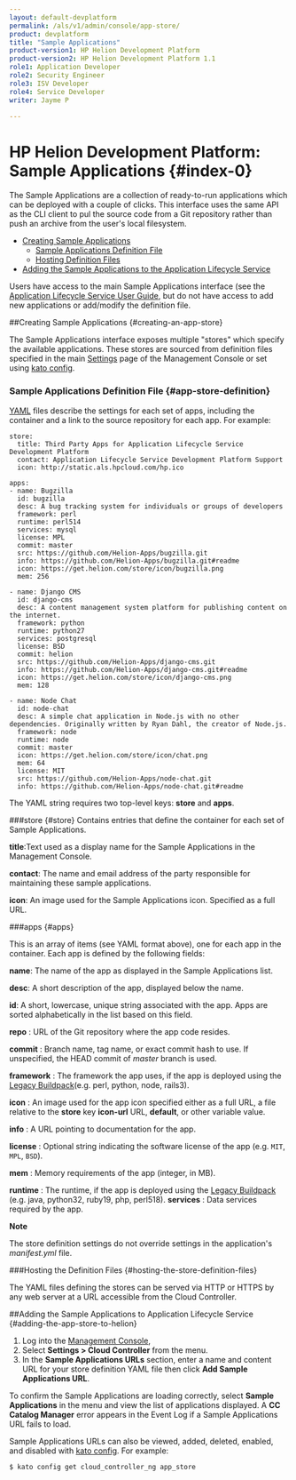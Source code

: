 ```yaml
---
layout: default-devplatform
permalink: /als/v1/admin/console/app-store/
product: devplatform
title: "Sample Applications"
product-version1: HP Helion Development Platform
product-version2: HP Helion Development Platform 1.1
role1: Application Developer
role2: Security Engineer
role3: ISV Developer 
role4: Service Developer
writer: Jayme P

---
```

<!--UNDER REVISION-->

# HP Helion Development Platform: Sample Applications {#index-0}

The Sample Applications are a collection of ready-to-run applications which can be
deployed with a couple of clicks. This interface uses the same API as the CLI client to pul the source code from a Git repository rather than push an archive from the user's local
filesystem.

- [Creating Sample Applications](#creating-an-app-store)
	- [Sample Applications Definition File](#app-store-definition)
	- [Hosting Definition Files](#hosting-the-store-definition-files)
- [Adding the Sample Applications to the Application Lifecycle Service](#adding-the-app-store-to-helion)


Users have access to the main Sample Applications interface (see the [Application Lifecycle Service User Guide](/als/v1/user/), but do not have access to add new applications or add/modify the definition file.

##Creating Sample Applications {#creating-an-app-store}

The Sample Applications interface exposes multiple "stores" which specify the
available applications. These stores are sourced from definition files
specified in the main [Settings](/als/v1/admin/console/#settings) page of
the Management Console or set using [kato
config](/als/v1/admin/reference/kato-ref/#kato-command-ref-config).

### Sample Applications Definition File {#app-store-definition}

[YAML](/als/v1/user/reference/glossary/#term-yaml) files describe the settings for each set of apps, including the container and a link to the source  repository for
each app. For example:

    store:
      title: Third Party Apps for Application Lifecycle Service Development Platform
      contact: Application Lifecycle Service Development Platform Support 
      icon: http://static.als.hpcloud.com/hp.ico

    apps:
    - name: Bugzilla
      id: bugzilla
      desc: A bug tracking system for individuals or groups of developers
      framework: perl
      runtime: perl514
      services: mysql
      license: MPL
      commit: master
      src: https://github.com/Helion-Apps/bugzilla.git
      info: https://github.com/Helion-Apps/bugzilla.git#readme
      icon: https://get.helion.com/store/icon/bugzilla.png
      mem: 256

    - name: Django CMS
      id: django-cms
      desc: A content management system platform for publishing content on the internet.
      framework: python
      runtime: python27
      services: postgresql
      license: BSD
      commit: helion
      src: https://github.com/Helion-Apps/django-cms.git
      info: https://github.com/Helion-Apps/django-cms.git#readme
      icon: https://get.helion.com/store/icon/django-cms.png
      mem: 128

    - name: Node Chat
      id: node-chat
      desc: A simple chat application in Node.js with no other dependencies. Originally written by Ryan Dahl, the creator of Node.js.
      framework: node
      runtime: node
      commit: master
      icon: https://get.helion.com/store/icon/chat.png
      mem: 64
      license: MIT
      src: https://github.com/Helion-Apps/node-chat.git
      info: https://github.com/Helion-Apps/node-chat.git#readme

The YAML string requires two top-level keys: **store**
and **apps**.

###store {#store}
Contains entries that define the container for each set of Sample Applications.

**title**:Text used as a display name for the Sample Applications in the Management Console.

**contact**: The name and email address of the party responsible for maintaining these sample applications. 

**icon**: An image used for the Sample Applications icon. Specified as a full URL.

###apps {#apps}

This is an array of items (see YAML format above), one for each app in the container. Each app is defined by the following fields:

**name**:   The name of the app as displayed in the Sample Applications list.

**desc**:   A short description of the app, displayed below the name.

**id**: A short, lowercase, unique string associated with the app. Apps are sorted alphabetically in the list based on this field.

 **repo**
:   URL of the Git repository where the app code resides.

**commit**
:   Branch name, tag name, or exact commit hash to use. If unspecified, the HEAD commit of *master* branch is used.

**framework**
:   The framework the app uses, if the app is deployed using the [Legacy Buildpack](/als/v1/user/deploy/buildpack/#buildpacks-legacy)(e.g. perl, python, node, rails3).

**icon**
:   An image used for the app icon specified either as a full URL, a file relative to the **store** key **icon-url**
    URL, **default**, or other variable value.

**info**
:   A URL pointing to documentation for the app.

**license**
:   Optional string indicating the software license of the app (e.g.
     `MIT`, `MPL`,
     `BSD`).

**mem**
:   Memory requirements of the app (integer, in MB).

**runtime**
:   The runtime, if the app is deployed using the [Legacy Buildpack](/als/v1/user/deploy/buildpack/#buildpacks-legacy) (e.g. java, python32, ruby19, php, perl518).
**services**
:   Data services required by the app.

**Note**

The store definition settings do not override settings in the
application's *manifest.yml* file.

###Hosting the Definition Files {#hosting-the-store-definition-files}

The YAML files defining the stores can be served via HTTP or HTTPS by
any web server at a URL accessible from the Cloud Controller.

##Adding the Sample Applications to Application Lifecycle Service {#adding-the-app-store-to-helion}

1.  Log into the [Management
    Console](/als/v1/user/console/#management-console),
2.  Select **Settings \> Cloud Controller** from the menu.
3.  In the **Sample Applications URLs** section, enter a name and content URL for
    your store definition YAML file then click **Add Sample Applications URL**.

To confirm the Sample Applications are loading correctly, select **Sample Applications** in the menu and view the list of applications displayed. A **CC Catalog Manager** error appears in the Event Log if a Sample Applications URL fails to load.

Sample Applications URLs can also be viewed, added, deleted, enabled, and disabled
with [kato config](/als/v1/admin/reference/kato-ref/#kato-command-ref-config). For
example:

    $ kato config get cloud_controller_ng app_store
